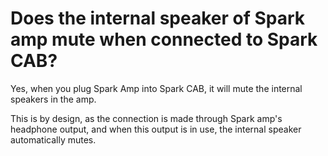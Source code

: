 # Does the internal speaker of Spark amp mute when connected to Spark CAB?

Yes, when you plug Spark Amp into Spark CAB, it will mute the internal speakers in the amp.

This is by design, as the connection is made through Spark amp's headphone output, and when this output is in use, the internal speaker automatically mutes.
